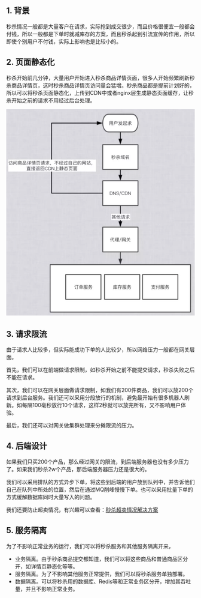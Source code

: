 
## 1. 背景

秒杀情况一般都是大量客户在请求，实际抢到成交很少，而且价格很便宜一般都会付钱，所以一般都是下单时就减库存的方案，而且秒杀起到引流宣传的作用，所以即使个别用户不付钱，实际上影响也是比较小的。

## 2. 页面静态化

秒杀开始前几分钟，大量用户开始进入秒杀商品详情页面，很多人开始频繁刷新秒杀商品详情页，这时秒杀商品详情页访问量会猛增。秒杀商品都是提前计划好的，所以可以将秒杀页面静态化，上传到CDN中或者nginx层生成静态页面缓存，让秒杀开始之前的请求不用经过后台处理。

![image](https://raw.githubusercontent.com/future94/java-technology/master/case/seckill/images/hiu1231231.png)

## 3. 请求限流

由于请求人比较多，但实际能成功下单的人比较少，所以网络压力一般都在网关层面。

首先，我们可以在前端做请求限制，如秒杀开始之前不能提交请求，秒杀失败之后不能在请求。

其次，我们可以在网关层面做请求限制，如我们有200件商品，我们可以放200个请求到后台服务。我们还可以采用分段放行的机制，避免最开始有很多机器人刷新。如每隔100毫秒放行10个请求，这样2秒就可以放完所有，又不影响用户体验。

最后，我们还可以对网关做集群处理来分摊限流的压力。

## 4. 后端设计

如果我们只买200个产品，那么经过网关的限流，到后端服务器也没有多少压力了。如果我们秒杀2w个产品，那后端服务器压力还是很大的。

我们可以采用排队的方式异步下单，将这些到后端的用户放到队列中，并告诉他们自己在队列中所处的位置，然后在通过MQ削峰慢慢下单。也可以采用批量下单的方式缓解数据库同时大量写入的问题。

我们还要防止超卖情况，有兴趣可以查看：[秒杀超卖情况解决方案](秒杀超卖情况解决方案.md)

## 5. 服务隔离

为了不影响正常业务的运行，我们可以将秒杀服务和其他服务隔离开来，

- 业务隔离。由于秒杀商品提交都知道，我们可以将这些商品和普通商品区分开，如详情页静态化等等。
- 服务隔离。为了不影响其他服务正常提供，我们可以将秒杀服务单独部署。
- 数据隔离。可以将秒杀用的数据库、Redis等和正常业务区分开，增加其吞吐量，并且不影响正常业务。